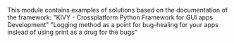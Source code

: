 This module contains examples of solutions based on the documentation of the framework:
"KIVY - Crossplatform Python Framework for GUI apps Development"
"Logging method as a point for bug-healing for your apps inslead of using print as a drug for the bugs"
